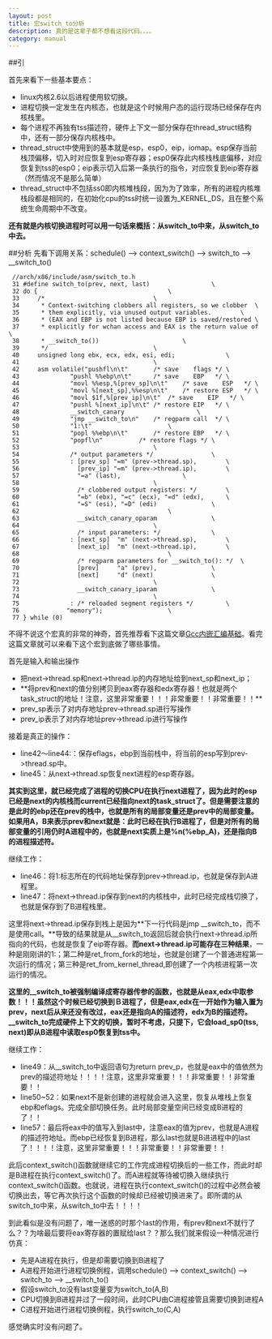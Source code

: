 ```yaml
---
layout: post
title: 宏switch_to分析
description: 真的是这辈子都不想看这段代码。。。。
category: manual
---
```


##引

首先来看下一些基本要点：
<ul>
<li>linux内核2.6以后进程使用软切换。</li>
<li>进程切换一定发生在内核态，也就是这个时候用户态的运行现场已经保存在内核栈里。</li>
<li>每个进程不再独有tss描述符，硬件上下文一部分保存在thread_struct结构中，还有一部分保存内核栈中。</li>
<li>thread_struct中使用到的基本就是esp，esp0，eip，iomap。esp保存当前栈顶偏移，切入时对应恢复到esp寄存器；esp0保存此内核栈栈底偏移，对应恢复到tss的esp0；eip表示切入后第一条执行的指令，对应恢复到eip寄存器（然而情况不是那么简单）</li>
<li>thread_struct中不包括ss0即内核堆栈段，因为为了效率，所有的进程内核堆栈段都是相同的，在初始化cpu的tss时统一设置为_KERNEL_DS，且在整个系统生命周期中不改变。</li>
</ul>


**还有就是内核切换进程时可以用一句话来概括：从switch_to中来，从switch_to中去。**


##分析
先看下调用关系：schedule() --> context_switch() --> switch_to --> __switch_to()

	 //arch/x86/include/asm/switch_to.h 
	 31 #define switch_to(prev, next, last)                 \
	 32 do {                                    \
	 33     /*                              \
	 34      * Context-switching clobbers all registers, so we clobber  \
	 35      * them explicitly, via unused output variables.        \
	 36      * (EAX and EBP is not listed because EBP is saved/restored \
	 37      * explicitly for wchan access and EAX is the return value of   \
	 38      * __switch_to())                       \
	 39      */                             \
	 40     unsigned long ebx, ecx, edx, esi, edi;              \
	 41                                     \
	 42     asm volatile("pushfl\n\t"       /* save    flags */ \
	 43              "pushl %%ebp\n\t"      /* save    EBP   */ \
	 44              "movl %%esp,%[prev_sp]\n\t"    /* save    ESP   */ \
	 45              "movl %[next_sp],%%esp\n\t"    /* restore ESP   */ \
	 46              "movl $1f,%[prev_ip]\n\t"  /* save    EIP   */ \
	 47              "pushl %[next_ip]\n\t" /* restore EIP   */ \
	 48              __switch_canary                    \
	 49              "jmp __switch_to\n"    /* regparm call  */ \
	 50              "1:\t"                     \
	 51              "popl %%ebp\n\t"       /* restore EBP   */ \
	 52              "popfl\n"          /* restore flags */ \
	 53                                     \
	 54              /* output parameters */                \
	 55              : [prev_sp] "=m" (prev->thread.sp),        \
	 56                [prev_ip] "=m" (prev->thread.ip),        \
	 57                "=a" (last),                 \
	 58                                     \
	 59                /* clobbered output registers: */        \
	 60                "=b" (ebx), "=c" (ecx), "=d" (edx),      \
	 61                "=S" (esi), "=D" (edi)               \
	 62                                         \
	 63                __switch_canary_oparam               \
	 64                                     \
	 65                /* input parameters: */              \
	 66              : [next_sp]  "m" (next->thread.sp),        \
	 67                [next_ip]  "m" (next->thread.ip),        \
	 68                                         \
	 69                /* regparm parameters for __switch_to(): */  \
	 70                [prev]     "a" (prev),               \
	 71                [next]     "d" (next)                \
	 72                                     \
	 73                __switch_canary_iparam               \
	 74                                     \
	 75              : /* reloaded segment registers */         \
	 76             "memory");                  \
	 77 } while (0)

不得不说这个宏真的非常的神奇，首先推荐看下这篇文章<a href="http://www.cnblogs.com/zhuyp1015/archive/2012/05/01/2478099.html">Gcc内嵌汇编基础</a></li>。看完这篇文章就可以来看下这个宏到底做了哪些事情。

首先是输入和输出操作
<ul>
<li>把next->thread.sp和next->thread.ip的内存地址给到next_sp和next_ip；</li>
<li>**将prev和next的值分别拷贝到eax寄存器和edx寄存器！也就是两个task_struct的地址！注意，这里非常重要！！！非常重要！！非常重要！！**</li>
<li>prev_sp表示了对内存地址prev->thread.sp进行写操作</li>
<li>prev_ip表示了对内存地址prev->thread.ip进行写操作</li>
</ul>

接着是真正的操作：
<ul>
<li>line42～line44:：保存eflags，ebp到当前栈中，将当前的esp写到prev->thread.sp中。</li>
<li>line45：从next->thread.sp恢复next进程的esp寄存器。</li>
</ul>

**其实到这里，就已经完成了进程的切换CPU在执行next进程了，因为此时的esp已经是next的内核栈而current已经指向next的task_struct了。但是需要注意的是此时的ebp还在prev的栈中，也就是所有的局部变量还是prev中的局部变量。如果用A，B来表示prev和next就是：此时已经在执行B进程了，但是对所有的局部变量的引用仍时A进程中的，也就是next实质上是%n(%ebp_A)，还是指向B的进程描述符。**

继续工作：
<ul>
<li>line46：将1:标志所在的代码地址保存到prev->thread.ip，也就是保存到A进程里。</li>
<li>line47：将next->thread.ip保存到next的内核栈中，此时已经完成栈切换了，也就是保存到了B进程栈里。</li>
</ul>

这里将next->thread.ip保存到栈上是因为**下一行代码是jmp \__switch_to，而不是使用call。**导致的结果就是从\__switch_to返回后就会执行next->thread.ip所指向的代码，也就是恢复了eip寄存器。**而next->thread.ip可能存在三种结果**，一种是刚刚讲的1:；第二种是ret_from_fork的地址，也就是创建了一个普通进程第一次运行的情况；第三种是ret_from_kernel_thread,即创建了一个内核进程第一次运行的情况。

**这里的\__switch_to被强制编译成寄存器传参的函数，也就是从eax,edx中取参数！！！虽然这个时候已经切换到Ｂ进程了，但是eax,edx在一开始作为输入置为prev，next后从来还没有改过，eax还是指向A的描述符，edx为B的描述符。\__switch_to完成硬件上下文的切换，暂时不考虑，只提下，它会load_sp0(tss, next)即从B进程中读取esp0恢复到tss中。**

继续工作：
<ul>
<li>line49：从__switch_to中返回语句为return prev_p，也就是eax中的值依然为prev的描述符地址！！！！注意，这里非常重要！！！非常重要！！非常重要！！</li>
<li>line50~52：如果next不是新创建的进程就会进入这里，恢复从堆栈上恢复ebp和eflags。完成全部切换任务。此时局部变量空间已经变成B进程的了！！</li>
<li>line57：最后将eax中的值写入到last中，注意eax的值为prev，也就是A进程的描述符地址。而ebp已经恢复到B进程，那么last也就是B进进程中的last了！！！！注意，这里非常重要！！！非常重要！！非常重要！！</li>
</ul>

此后context_switch()函数就继续它的工作完成进程切换后的一些工作，而此时却是B进程在执行context_switch()了。而A进程就等待被切换入继续执行context_switch()函数。也就说，进程在执行context_switch()的过程中必然会被切换出去，等它再次执行这个函数的时候却已经被切换进来了。即所谓的从switch_to中来，从switch_to中去！！！！

到此看似是没有问题了，唯一迷惑的时那个last的作用，有prev和next不就行了么？？为啥最后要将eax寄存器的置赋给last？？那么我们就来假设一种情况进行仿真：
<ul>
<li>先是A进程在执行，但是却需要切换到B进程了</li>
<li>A进程开始进行进程切换例程，调用schedule() --> context_switch() --> switch_to --> __switch_to()</li>
<li>假设switch_to没有last变量变为switch_to(A,B)</li>
<li>CPU切换到B进程并过了一段时间，此时CPU由C进程接管且需要切换到进程A</li>
<li>C进程开始进行进程切换例程，执行switch_to(C,A)</li>
</ul>
感觉确实时没有问题了。
